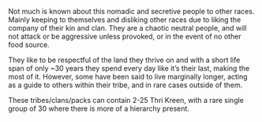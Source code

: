 Not much is known about this nomadic and secretive people to other races. Mainly keeping to themselves and disliking other races due to liking the company of their kin and clan. They are a chaotic neutral people, and will not attack or be aggressive unless provoked, or in the event of no other food source. 

 They like to be respectful of the land they thrive on and with a short life span of only ~30 years they spend every day like it’s their last, making the most of it. However, some have been said to live marginally longer, acting as a guide to others within their tribe, and in rare cases outside of them.

These tribes/clans/packs can contain 2-25 Thri Kreen, with a rare single group of 30 where there is more of a hierarchy present.
